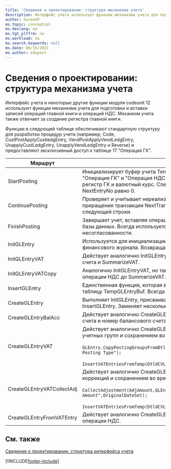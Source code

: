 ```yaml
---
title: 'Сведения о проектировании: структура механизма учета'
description: Интерфейс учета использует функции механизма учета для подготовки и вставки записей операций главной книги и операций НДС.
author: SorenGP
ms.topic: conceptual
ms.devlang: na
ms.tgt_pltfrm: na
ms.workload: na
ms.search.keywords: null
ms.date: 06/15/2021
ms.author: edupont
---
```

# <a name="design-details-posting-engine-structure"></a><a name="design-details-posting-engine-structure"></a>Сведения о проектировании: структура механизма учета
Интерфейс учета и некоторые другие функции модуля codeunit 12 используют функции механизма учета для подготовки и вставки записей операций главной книги и операций НДС. Механизм учета также отвечает за создание регистра главной книги.  
  
 Функции в следующей таблице обеспечивают стандартную структуру для разработки процедур учета (например, Code, CustPostApplyCustledgEntry, VendPostApplyVendLedgEntry, UnapplyCustLedgEntry, UnapplyVendLedgEntry и Reverse) и предоставляют эксклюзивный доступ к таблице 17 "Операция ГК".  
  
|Маршрут|Описание|  
|-------------|---------------------------------------|  
|StartPosting|Инициализирует буфер учета TempGLEntryBuf, блокирует таблицы "Операция ГК" и "Операция НДС" и инициализирует учетный период, регистр ГК и валютный курс. Следует вызывать только один раз; значение NextEntryNo равно 0.|  
|ContinuePosting|Проверяет и учитывает нереализованный НДС для предыдущего приращения транзакции NextTransactionNo, а также подготавливает учет следующей строки.|  
|FinishPosting|Завершает учет, вставляя операции ГК из временного буфера в таблицу базы данных. Всегда используется вместе с StartPosting. Проверяет несогласованности.|  
|InitGLEntry|Используется для инициализации новой операции ГК для строки финансового журнала. Возвращает GLEntry в качестве параметра.|  
|InitGLEntryVAT|Действует аналогично InitGLEntry, но также назначает номер балансового счета и SummarizeVAT.|  
|InitGLEntryVATCopy|Аналогично InitGLEntryVAT, но также копирует данные учетных групп из операции НДС до SummarizeVAT.|  
|InsertGLEntry|Единственная функция, которая вставляет операцию ГК в глобальную таблицу TempGLEntryBuf. Всегда используйте эту функцию для вставки.|  
|CreateGLEntry|Выполняет InitGLEntry, присваивает сумму в ДОВ, а затем выполняет InsertGLEntry. Заменяет несколько строк кода одним вызовом функции.|  
|CreateGLEntryBalAcc|Действует аналогично CreateGLEntry, но также назначает тип балансового счета и номер балансового счета.|  
|CreateGLEntryVAT|Действует аналогично CreateGLEntry, но с дополнительной обработкой учетных групп и сохранением во временном буфере НДС:<br /><br /> `GLEntry.CopyPostingGroupsFromDtldCVBuf(DtldCVLedgEntryBuf,GenJnlLine."Gen. Posting Type");`<br /><br /> `InsertVATEntriesFromTemp(DtldCVLedgEntryBuf,GLEntry);`|  
|CreateGLEntryVATCollectAdj|Действует аналогично CreateGLEntry, но с дополнительной коллекций коррекций и сохранением во временном буфере НДС:<br /><br /> `CollectAdjustment(AdjAmount,GLEntry.Amount,GLEntry."Additional-Currency Amount",OriginalDateSet);`<br /><br /> `InsertVATEntriesFromTemp(DtldCVLedgEntryBuf,GLEntry);`|  
|CreateGLEntryFromVATEntry|Действует аналогично CreateGLEntry, но также копирует учетные группы из операции НДС.|  
  
## <a name="see-also"></a><a name="see-also"></a>См. также
 [Сведения о проектировании: структура интерфейса учета](design-details-posting-interface-structure.md)

[!INCLUDE[footer-include](includes/footer-banner.md)]
